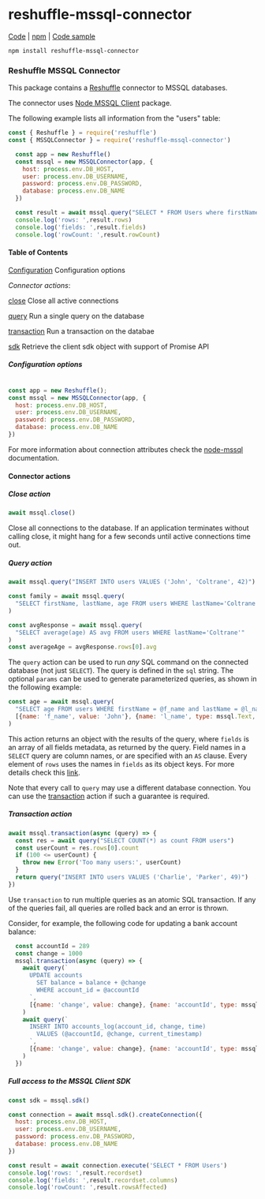 # reshuffle-mssql-connector

[Code](https://github.com/reshufflehq/reshuffle-mssql-connector) |
[npm](https://www.npmjs.com/package/reshuffle-mssql-connector) |
[Code sample](https://github.com/reshufflehq/reshuffle-mssql-connector/tree/master/examples)

`npm install reshuffle-mssql-connector`

### Reshuffle MSSQL Connector

This package contains a [Reshuffle](https://github.com/reshufflehq/reshuffle)
connector to MSSQL databases.

The connector uses [Node MSSQL Client](https://www.npmjs.com/package/mssql) package.

The following example lists all information from the "users" table:

```js
const { Reshuffle } = require('reshuffle')
const { MSSQLConnector } = require('reshuffle-mssql-connector')

  const app = new Reshuffle()
  const mssql = new MSSQLConnector(app, {
    host: process.env.DB_HOST,
    user: process.env.DB_USERNAME,
    password: process.env.DB_PASSWORD,
    database: process.env.DB_NAME
  })

  const result = await mssql.query("SELECT * FROM Users where firstName = 'John'")
  console.log('rows: ',result.rows)
  console.log('fields: ',result.fields)
  console.log('rowCount: ',result.rowCount)

```

#### Table of Contents

[Configuration](#configuration) Configuration options

_Connector actions_:

[close](#close) Close all active connections

[query](#query) Run a single query on the database

[transaction](#transaction) Run a transaction on the databae

[sdk](#sdk) Retrieve the client sdk object with support of Promise API

##### <a name="configuration"></a>Configuration options

```js

const app = new Reshuffle();
const mssql = new MSSQLConnector(app, {
  host: process.env.DB_HOST,
  user: process.env.DB_USERNAME,
  password: process.env.DB_PASSWORD,
  database: process.env.DB_NAME 
})
```

For more information about connection attributes check the [node-mssql](https://www.npmjs.com/package/mssql#general-same-for-all-drivers) documentation.


#### Connector actions

##### <a name="close"></a>Close action

```js
await mssql.close()
```

Close all connections to the database. If an application terminates without
calling close, it might hang for a few seconds until active connections
time out.

##### <a name="query"></a>Query action


```js
await mssql.query("INSERT INTO users VALUES ('John', 'Coltrane', 42)")

const family = await mssql.query(
  "SELECT firstName, lastName, age FROM users WHERE lastName='Coltrane'"
)

const avgResponse = await mssql.query(
  "SELECT average(age) AS avg FROM users WHERE lastName='Coltrane'"
)
const averageAge = avgResponse.rows[0].avg

```

The `query` action can be used to run _any_ SQL command on the connected
database (not just `SELECT`). The query is defined in the `sql` string. The
optional `params` can be used to generate parameterized queries, as shown in
the following example:

```js
const age = await mssql.query(
  "SELECT age FROM users WHERE firstName = @f_name and lastName = @l_name",
  [{name: 'f_name', value: 'John'}, {name: 'l_name', type: mssql.Text, value: 'Coltrane'}]
)
```

This action returns an object with the results of the query, where
`fields` is an array of all fields metadata, as returned by the query.
Field names in a `SELECT` query are column names, or are specified
with an `AS` clause. Every element of `rows` uses the names in
`fields` as its object keys. For more details check this [link](https://www.npmjs.com/package/mssql#metadata).


Note that every call to `query` may use a different database connection.
You can use the [transaction](#transaction) action if such a guarantee is required.


##### <a name="transaction"></a>Transaction action


```js
await mssql.transaction(async (query) => {
  const res = await query("SELECT COUNT(*) as count FROM users")
  const userCount = res.rows[0].count
  if (100 <= userCount) {
    throw new Error('Too many users:', userCount)
  }
  return query("INSERT INTO users VALUES ('Charlie', 'Parker', 49)")
})
```

Use `transaction` to run multiple queries as an atomic SQL transaction.
If any of the queries fail, all queries are rolled back and an error is thrown.

Consider, for example, the following code for updating a bank account
balance:

```js
  const accountId = 289
  const change = 1000
  mssql.transaction(async (query) => {
    await query(`
      UPDATE accounts
        SET balance = balance + @change
        WHERE account_id = @accountId
      `,
      [{name: 'change', value: change}, {name: 'accountId', type: mssql.Int, value: accountId}],
    )
    await query(`
      INSERT INTO accounts_log(account_id, change, time)
        VALUES (@accountId, @change, current_timestamp)
      `,
      [{name: 'change', value: change}, {name: 'accountId', type: mssql.Int, value: accountId}],
    )
  })
```

##### <a name="sdk"></a>Full access to the MSSQL Client SDK


```js
const sdk = mssql.sdk()

const connection = await mssql.sdk().createConnection({
  host: process.env.DB_HOST,
  user: process.env.DB_USERNAME,
  password: process.env.DB_PASSWORD,
  database: process.env.DB_NAME 
})

const result = await connection.execute('SELECT * FROM Users')
console.log('rows: ',result.recordset)
console.log('fields: ',result.recordset.columns)
console.log('rowCount: ',result.rowsAffected)

```